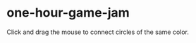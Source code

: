 one-hour-game-jam
=================

Click and drag the mouse to connect circles of the same color.

